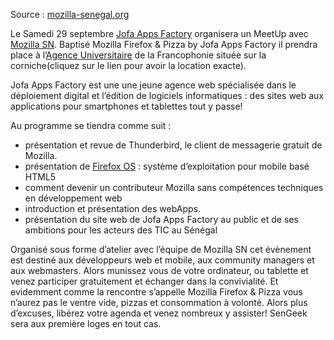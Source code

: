 Source : [mozilla-senegal.org](http://mozilla-senegal.org/evenement/mozsn-meetup/mozilla-jofa-pizza)

Le Samedi 29 septembre [Jofa Apps Factory](https://www.facebook.com/Jofactory) organisera un MeetUp avec [Mozilla SN](https://www.facebook.com/mozillaSN). Baptisé  Mozilla Firefox & Pizza by Jofa Apps Factory il prendra place à l’[Agence Universitaire](http://maps.google.fr/maps?hl=fr&bav=on.2,or.r_gc.r_pw.r_qf.&biw=1280&bih=683&um=1&ie=UTF-8&q=auf+dakar&fb=1&gl=fr&hq=auf&hnear=0xec172f5b3c5bb71:0xb17c17d92d5db21f,Dakar,+S%C3%A9n%C3%A9gal&cid=0,0,14149199395538426970&sa=X&ei=a19cUPGQKcHm0QGl8ICABQ&ved=0CHEQ_BIwAg) de la Francophonie située sur la corniche(cliquez sur le lien pour avoir la location exacte).

Jofa Apps Factory est une une jeune agence web spécialisée dans le déploiement digital et l’édition de logiciels informatiques : des sites web aux applications pour smartphones et tablettes tout y passe!

Au programme se tiendra comme suit  :

* présentation et revue de  Thunderbird, le client de messagerie gratuit de Mozilla.
* présentation de [Firefox OS](http://www.sengeek.com/firefox-os-se-devoile-encore-plus/) : système d’exploitation pour mobile basé HTML5
* comment devenir un contributeur Mozilla sans compétences techniques en développement web
* introduction et présentation des webApps.
* présentation du site web de Jofa Apps Factory au public et de ses ambitions pour les acteurs des TIC au Sénégal

Organisé sous forme d’atelier avec l’équipe de Mozilla SN cet évènement est destiné aux développeurs web et mobile, aux community managers et aux webmasters. Alors munissez vous de votre ordinateur, ou tablette et venez participer gratuitement et échanger dans la convivialité. Et evidemment comme la rencontre s’appelle Mozilla Firefox & Pizza vous n’aurez pas le ventre vide, pizzas et consommation à volonté. Alors plus d’excuses, libérez votre agenda et venez nombreux y assister! SenGeek sera aux première loges en tout cas.
